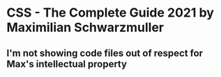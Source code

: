 # CSS - The Complete Guide 2021 by Maximilian Schwarzmuller

## I'm not showing code files out of respect for Max's intellectual property